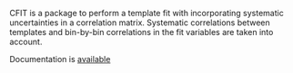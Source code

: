 CFIT is a package to perform a template fit with incorporating
systematic uncertainties in a correlation matrix. Systematic
correlations between templates and bin-by-bin correlations in the
fit variables are taken into account. 
  
Documentation is [available](./doc/doc.pdf)

